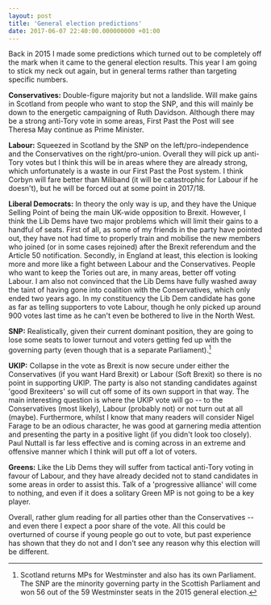 ```yaml
---
layout: post
title: 'General election predictions'
date: 2017-06-07 22:40:00.000000000 +01:00
---
```


Back in 2015 I made some predictions which turned out to be completely off the
mark when it came to the general election results. This year I am going to stick
my neck out again, but in general terms rather than targeting specific numbers.

**Conservatives:** Double-figure majority but not a landslide. Will make gains
in Scotland from people who want to stop the SNP, and this will mainly be down
to the energetic campaigning of Ruth Davidson. Although there may be a strong
anti-Tory vote in some areas, First Past the Post will see Theresa May continue
as Prime Minister.

**Labour:** Squeezed in Scotland by the SNP on the left/pro-independence and the
Conservatives on the right/pro-union. Overall they will pick up anti-Tory votes but I think
this will be in areas where they are already strong, which unfortunately is a
waste in our First Past the Post system. I think Corbyn will fare better than
Miliband (it will be catastrophic for Labour if he doesn't), but he will be
forced out at some point in 2017/18.

**Liberal Democrats:** In theory the only way is up, and they have the Unique
Selling Point of being the main UK-wide opposition to Brexit. However, I think
the Lib Dems have two major problems which will limit their gains to a handful of seats.
First of all, as some of my friends in the party have pointed out, they have not
had time to properly train and mobilise the new members who joined (or in some
cases rejoined) after the Brexit referendum and the Article 50 notification.
Secondly, in England at least, this election is looking more and more like a
fight between Labour and the Conservatives. People who want to keep the Tories
out are, in many areas, better off voting Labour. I am also not convinced that
the Lib Dems have fully washed away the taint of having gone into coalition with
the Conservatives, which only ended two years ago. In my constituency the Lib Dem
candidate has gone as far as telling supporters to vote Labour, though he only
picked up around 900 votes last time as he can't even be bothered to live in the
North West.

**SNP:** Realistically, given their current dominant position, they are going to
lose some seats to lower turnout and voters getting fed up with the governing
party (even though that is a separate Parliament).[^scottish-parliament]

**UKIP:** Collapse in the vote as Brexit is now secure under either the Conservatives
(if you want Hard Brexit) or Labour (Soft Brexit) so there is no point in
supporting UKIP. The party is also not standing candidates against 'good Brexiteers'
so will cut off some of its own support in that way. The main interesting question
is where the UKIP vote will go -- to the Conservatives (most likely), Labour (probably not)
or not turn out at all (maybe). Furthermore, whilst I know that many readers will
consider Nigel Farage to be an odious character, he was good at garnering media
attention and presenting the party in a positive light (if you didn't look too
closely). Paul Nuttall is far less effective and is coming across in an extreme
and offensive manner which I think will put off a lot of voters.

**Greens:** Like the Lib Dems they will suffer from tactical anti-Tory voting in
favour of Labour, and they have already decided not to stand candidates in some
areas in order to assist this. Talk of a 'progressive alliance' will come to
nothing, and even if it does a solitary Green MP is not going to be a key player.

Overall, rather glum reading for all parties other than the Conservatives -- and
even there I expect a poor share of the vote. All this could be overturned of
course if young people go out to vote, but past experience has shown that they do
not and I don't see any reason why this election will be different.

[^scottish-parliament]: Scotland returns MPs for Westminster and also has its own Parliament. The SNP are the minority governing party in the Scottish Parliament and won 56 out of the 59 Westminster seats in the 2015 general election.

